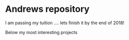 # Andrews repository

I am passing my tuition .... lets finish it by the end of 2018!

Below my most interesting projects